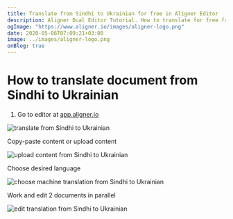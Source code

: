 ```yaml
---
title: Translate from Sindhi to Ukrainian for free in Aligner Editor
description: Aligner Dual Editor Tutorial. How to translate for free from Sindhi to Ukrainian. Aligner is multilingual document management platform. 
ogImage: "https://www.aligner.io/images/aligner-logo.png"
date: 2020-05-06T07:09:21+03:00
image: ../images/aligner-logo.png
onBlog: true
---
```


# How to translate document from Sindhi to Ukrainian

1. Go to editor at [app.aligner.io](https://app.aligner.io "Aligner App web page")

![translate from Sindhi to Ukrainian](../aligner-blank-editor.png "translate from Sindhi to Ukrainian")

Copy-paste content or upload content

![upload content from Sindhi to Ukrainian](../aligner-uploaded-document.png "upload content from Sindhi to Ukrainian")

Choose desired language

![choose machine translation from Sindhi to Ukrainian](../aligner-language-dropdown.png "choose machine translation from Sindhi to Ukrainian")

Work and edit 2 documents in parallel

![edit translation from Sindhi to Ukrainian](../aligner-double-sitded-editor.png "edit translation from Sindhi to Ukrainian")

